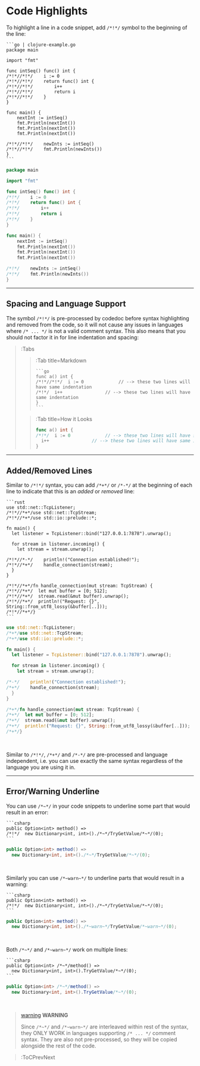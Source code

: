 # Code Highlights

To highlight a line in a code snippet, add `/*!*/` symbol to the beginning
of the line:

````
```go | clojure-example.go
package main

import "fmt"

func intSeq() func() int {
/*!*//*!*/    i := 0
/*!*//*!*/    return func() int {
/*!*//*!*/        i++
/*!*//*!*/        return i
/*!*//*!*/    }
}

func main() {
    nextInt := intSeq()
    fmt.Println(nextInt())
    fmt.Println(nextInt())
    fmt.Println(nextInt())

/*!*//*!*/    newInts := intSeq()
/*!*//*!*/    fmt.Println(newInts())
}
```
````

```go | clojure-example.go
package main

import "fmt"

func intSeq() func() int {
/*!*/    i := 0
/*!*/    return func() int {
/*!*/        i++
/*!*/        return i
/*!*/    }
}

func main() {
    nextInt := intSeq()
    fmt.Println(nextInt())
    fmt.Println(nextInt())
    fmt.Println(nextInt())

/*!*/    newInts := intSeq()
/*!*/    fmt.Println(newInts())
}
```

---

## Spacing and Language Support

The symbol `/*!*/` is pre-processed by codedoc before syntax highlighting and removed from the code,
so it will not cause any issues in languages where `/* ... */` is not a valid comment syntax. This
also means that you should not factor it in for line indentation and spacing:

> :Tabs
> > :Tab title=Markdown
> > ````
> > ```go
> > func a() int {
> > /*!*//*!*/  i := 0             // --> these two lines will have same indentation
> > /*!*/  i++                // --> these two lines will have same indentation
> > }
> > ```
> > ````
>
> > :Tab title=How it Looks
> > ```go
> > func a() int {
> > /*!*/  i := 0             // --> these two lines will have same indentation
> >   i++                // --> these two lines will have same indentation
> > }
> > ```

---

## Added/Removed Lines

Similar to `/*!*/` syntax, you can add `/*+*/` or `/*-*/` at the beginning of each
line to indicate that this is an _added_ or _removed_ line:

````
```rust
use std::net::TcpListener;
/*!*//*+*/use std::net::TcpStream;
/*!*//*+*/use std::io::prelude::*;

fn main() {
  let listener = TcpListener::bind("127.0.0.1:7878").unwrap();

  for stream in listener.incoming() {
    let stream = stream.unwrap();

/*!*//*-*/    println!("Connection established!");
/*!*//*+*/    handle_connection(stream);
  }
}

/*!*//*+*/fn handle_connection(mut stream: TcpStream) {
/*!*//*+*/  let mut buffer = [0; 512];
/*!*//*+*/  stream.read(&mut buffer).unwrap();
/*!*//*+*/  println!("Request: {}", String::from_utf8_lossy(&buffer[..]));
/*!*//*+*/}
```
````
```rust
use std::net::TcpListener;
/*+*/use std::net::TcpStream;
/*+*/use std::io::prelude::*;

fn main() {
  let listener = TcpListener::bind("127.0.0.1:7878").unwrap();

  for stream in listener.incoming() {
    let stream = stream.unwrap();

/*-*/    println!("Connection established!");
/*+*/    handle_connection(stream);
  }
}

/*+*/fn handle_connection(mut stream: TcpStream) {
/*+*/  let mut buffer = [0; 512];
/*+*/  stream.read(&mut buffer).unwrap();
/*+*/  println!("Request: {}", String::from_utf8_lossy(&buffer[..]));
/*+*/}
```

<br>

Similar to `/*!*/`, `/*+*/` and `/*-*/` are pre-processed and language independent, i.e. you can use exactly the same
syntax regardless of the language you are using it in.

---

## Error/Warning Underline

You can use `/*~*/` in your code snippets to underline some part that would result in an error:

````
```csharp
public Option<int> method() =>
/*!*/  new Dictionary<int, int>()./*~*/TryGetValue/*~*/(0);
```
````

```csharp
public Option<int> method() =>
  new Dictionary<int, int>()./*~*/TryGetValue/*~*/(0);
```

<br>

Similarly you can use `/*~warn~*/` to underline parts that would result in a warning:
````
```csharp
public Option<int> method() =>
/*!*/  new Dictionary<int, int>()./*~*/TryGetValue/*~*/(0);
```
````
```csharp
public Option<int> method() =>
  new Dictionary<int, int>()./*~warn~*/TryGetValue/*~warn~*/(0);
```

<br>

Both `/*~*/` and `/*~warn~*/` work on multiple lines:
````
```csharp
public Option<int> /*~*/method() =>
  new Dictionary<int, int>().TryGetValue/*~*/(0);
```
````
```csharp
public Option<int> /*~*/method() =>
  new Dictionary<int, int>().TryGetValue/*~*/(0);
```

<br>

> [warning](:Icon) **WARNING**
>
> Since `/*~*/` and `/*~warn~*/` are interleaved within rest of the syntax,
> they ONLY WORK in languages supporting `/* ... */` comment syntax. They are
> also not pre-processed, so they will be copied alongside the rest of the code.

> :ToCPrevNext
